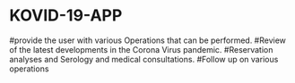 # KOVID-19-APP
#provide the user with various Operations that can be
performed.
#Review of the latest developments in the Corona Virus
pandemic.
#Reservation analyses and Serology and medical
consultations.
#Follow up on various operations
